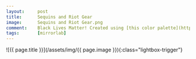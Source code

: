```yaml
---
layout:		post
title:		Sequins and Riot Gear
image:		Sequins and Riot Gear.png
comment:	Black Lives Matter! Created using [this color palette](https://www.colourpod.com/post/620554891130191872/sequins-and-riot-gear-submitted-by-seesawsiya)
tags:		[mirrorlab]
---
```


<span class="lightbox-trigger">
![{{ page.title }}](/assets/img/{{ page.image }}){:class="lightbox-trigger"}
</span>
